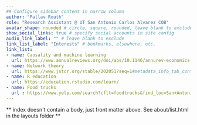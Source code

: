 ```yaml
---
## Configure sidebar content in narrow column
author: "Pallav Routh"
role: "Research Assistant @ UT San Antonio Carlos Alvarez COB"
avatar_shape: rounded # circle, square, rounded, leave blank to exclude
show_social_links: true # specify social accounts in site config
audio_link_label: "" # leave blank to exclude
link_list_label: "Interests" # bookmarks, elsewhere, etc.
link_list:
- name: Causality and machine learning
  url: https://www.annualreviews.org/doi/abs/10.1146/annurev-economics-080217-053433
- name: Network theory
  url: https://www.jstor.org/stable/202051?seq=1#metadata_info_tab_contents
- name: R education
  url: https://education.rstudio.com/learn/
- name: Food trucks
  url : https://www.yelp.com/search?cflt=foodtrucks&find_loc=San+Antonio%2C+TX
---
```


** index doesn't contain a body, just front matter above.
See about/list.html in the layouts folder **